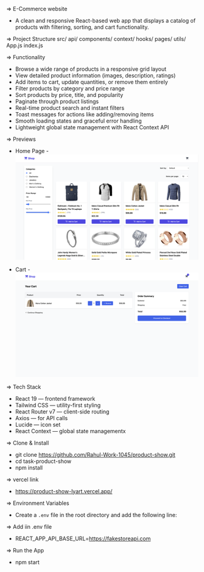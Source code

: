 => E-Commerce website
  - A clean and responsive React-based web app that displays a catalog of products with filtering, sorting, and cart functionality.

=> Project Structure
    src/
     api/
     components/
     context/
     hooks/
     pages/
     utils/
     App.js
     index.js

=> Functionality
  - Browse a wide range of products in a responsive grid layout
  - View detailed product information (images, description, ratings)
  - Add items to cart, update quantities, or remove them entirely
  - Filter products by category and price range
  - Sort products by price, title, and popularity
  - Paginate through product listings
  - Real-time product search and instant filters
  - Toast messages for actions like adding/removing items
  - Smooth loading states and graceful error handling
  - Lightweight global state management with React Context API

=> Previews
   - Home Page
    - ![Home Page](./src/assets/HomePage.png)

   - Cart
    - ![Cart](./src/assets/Cart.png)

=> Tech Stack
  - React 19 — frontend framework
  - Tailwind CSS — utility-first styling
  - React Router v7 — client-side routing
  - Axios — for API calls
  - Lucide — icon set
  - React Context — global state managementx

=> Clone & Install
  - git clone https://github.com/Rahul-Work-1045/product-show.git
  - cd task-product-show
  - npm install

=> vercel link
  - https://product-show-lyart.vercel.app/

=> Environment Variables
  - Create a `.env` file in the root directory and add the following line:

=> Add iin .env file
  - REACT_APP_API_BASE_URL=https://fakestoreapi.com

=> Run the App
  - npm start
